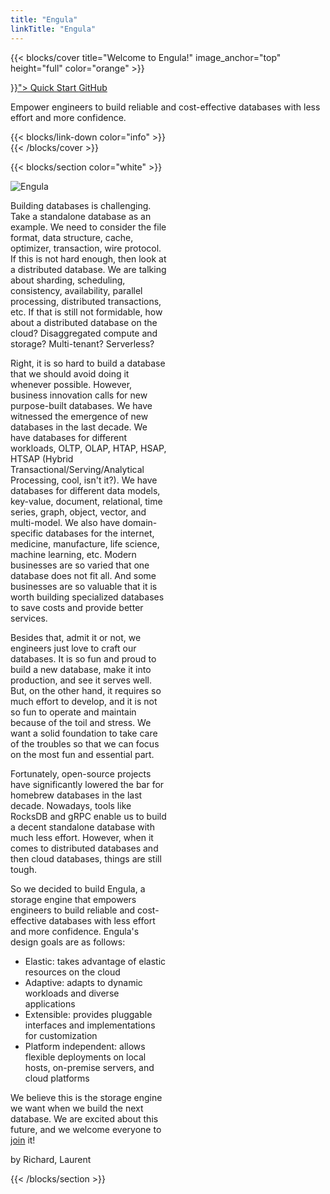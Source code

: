 ```yaml
---
title: "Engula"
linkTitle: "Engula"
---
```


{{< blocks/cover title="Welcome to Engula!" image_anchor="top" height="full" color="orange" >}}
<div class="mx-auto">
	<a class="btn btn-lg btn-primary mr-3 mb-4" href="{{< relref "/docs" >}}">
		Quick Start <i class="fas fa-arrow-alt-circle-right ml-2"></i>
	</a>
	<a class="btn btn-lg btn-secondary mr-3 mb-4" href="https://github.com/engula/engula">
		GitHub <i class="fab fa-github ml-2 "></i>
	</a>
	<p class="lead mt-5">Empower engineers to build reliable and cost-effective databases with less effort and more confidence.</p>
	{{< blocks/link-down color="info" >}}
</div>
{{< /blocks/cover >}}

{{< blocks/section color="white" >}}

<div class="container" style="width: 50%">

<img alt="Engula" src="/img/logo-wide.png" class="img-fluid">

Building databases is challenging. Take a standalone database as an example. We need to consider the file format, data structure, cache, optimizer, transaction, wire protocol. If this is not hard enough, then look at a distributed database. We are talking about sharding, scheduling, consistency, availability, parallel processing, distributed transactions, etc. If that is still not formidable, how about a distributed database on the cloud? Disaggregated compute and storage? Multi-tenant? Serverless?

Right, it is so hard to build a database that we should avoid doing it whenever possible. However, business innovation calls for new purpose-built databases. We have witnessed the emergence of new databases in the last decade. We have databases for different workloads, OLTP, OLAP, HTAP, HSAP, HTSAP (Hybrid Transactional/Serving/Analytical Processing, cool, isn't it?). We have databases for different data models, key-value, document, relational, time series, graph, object, vector, and multi-model. We also have domain-specific databases for the internet, medicine, manufacture, life science, machine learning, etc. Modern businesses are so varied that one database does not fit all. And some businesses are so valuable that it is worth building specialized databases to save costs and provide better services.

Besides that, admit it or not, we engineers just love to craft our databases. It is so fun and proud to build a new database, make it into production, and see it serves well. But, on the other hand, it requires so much effort to develop, and it is not so fun to operate and maintain because of the toil and stress. We want a solid foundation to take care of the troubles so that we can focus on the most fun and essential part.

Fortunately, open-source projects have significantly lowered the bar for homebrew databases in the last decade. Nowadays, tools like RocksDB and gRPC enable us to build a decent standalone database with much less effort. However, when it comes to distributed databases and then cloud databases, things are still tough.

So we decided to build Engula, a storage engine that empowers engineers to build reliable and cost-effective databases with less effort and more confidence. Engula's design goals are as follows:

* Elastic: takes advantage of elastic resources on the cloud
* Adaptive: adapts to dynamic workloads and diverse applications
* Extensible: provides pluggable interfaces and implementations for customization
* Platform independent: allows flexible deployments on local hosts, on-premise servers, and cloud platforms

We believe this is the storage engine we want when we build the next database. We are excited about this future, and we welcome everyone to [join](https://github.com/engula/engula) it!

by Richard, Laurent

</div>

{{< /blocks/section >}}

